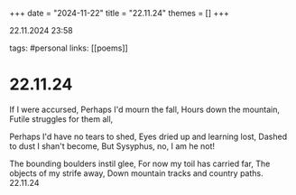 +++
date = "2024-11-22"
title = "22.11.24"
themes = []
+++

22.11.2024 23:58

tags: #personal
links: [[poems]]

# 22.11.24

If I were accursed,
Perhaps I'd mourn the fall,
Hours down the mountain,
Futile struggles for them all,

Perhaps I'd have no tears to shed,
Eyes dried up and learning lost,
Dashed to dust I shan't become,
But Sysyphus, no, I am he not!

The bounding boulders instil glee,
For now my toil has carried far,
The objects of my strife away,
Down mountain tracks and country paths.
22.11.24
